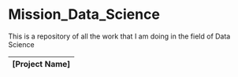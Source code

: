 # Mission_Data_Science
This is a repository of all the work that I am doing in the field of Data Science

[Project Name]  |
---|
